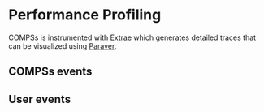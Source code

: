# Performance Profiling

COMPSs is instrumented with [Extrae](https://tools.bsc.es/extrae) which generates detailed traces that can be visualized using [Paraver](https://tools.bsc.es/paraver).

## COMPSs events

<!-- TODO -->

## User events

<!-- TODO -->